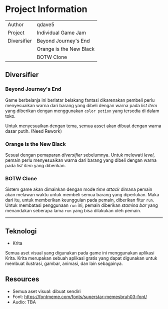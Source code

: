# Project Information

|             |                         |
| ----------- | ----------------------- |
| Author      | qdave5                  |
| Project     | Individual Game Jam     |
| Diversifier | Beyond Journey's End    |
|             | Orange is the New Black |
|             | BOTW Clone              |

## Diversifier

### Beyond Journey's End

Game berbelanja ini berlatar belakang fantasi dikarenakan pembeli perlu menyesuaikan warna dari barang yang dibeli dengan warna pada _list item_ yang diberikan dengan menggunakan `color potion` yang tersedia di dalam toko.

Untuk menyesuaikan dengan tema, semua asset akan dibuat dengan warna dasar putih. (Need Rework)

### Orange is the New Black

Sesuai dengan pemaparan _diversifier_ sebelumnya. Untuk melewati _level_, pemain perlu menyesuaikan warna dari barang yang dibeli dengan warna pada _list item_ yang diberikan.

### BOTW Clone

Sistem game akan dimainkan dengan mode _time attack_ dimana pemain akan melawan waktu untuk membeli semua barang yang diperlukan.
Maka dari itu, untuk memberikan keunggulan pada pemain, diberikan fitur `run`.
Untuk membatasi penggunaan `run` ini, pemain diberikan _stamina bar_ yang menandakan seberapa lama `run` yang bisa dilakukan oleh pemain.

---

## Teknologi

- Krita

Semua aset visual yang digunakan pada game ini menggunakan aplikasi Krita. Krita merupakan sebuah aplikasi gratis yang dapat digunakan untuk membuat ilustrasi, gambar, animasi, dan lain sebagainya.

## Resources

- Semua aset visual: dibuat sendiri
- Font: https://fontmeme.com/fonts/superstar-memesbruh03-font/
- Audio: TBA
